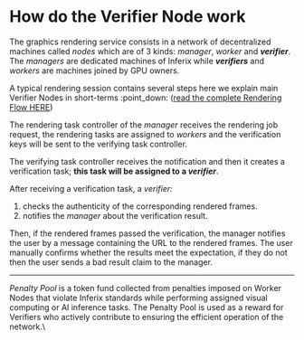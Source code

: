 # How do the Verifier Node work

The graphics rendering service consists in a network of decentralized machines called _nodes_ which are of 3 kinds: _manager_, _worker_ and _**verifier**_. The _managers_ are dedicated machines of Inferix while _**verifiers**_ and _workers_ are machines joined by GPU owners.

A typical rendering session contains several steps here we explain main Verifier Nodes in short-terms :point\_down: ([read the complete Rendering  Flow HERE](../../inferix-whitepaper/introduction/rendering-network-using-crowdsourced-gpu.md))

The rendering task controller of the _manager_ receives the rendering job request, the rendering tasks are assigned to _workers_ and the verification keys will be sent to the verifying task controller.

The verifying task controller receives the notification and then it creates a verification task; **this task will be assigned to a&#x20;**_**verifier**_.

After receiving a verification task, a _verifier:_

1. checks the authenticity of the corresponding rendered frames.
2. notifies the _manager_ about the verification result.

Then, if the rendered frames passed the verification, the manager notifies the user by a message containing the URL to the rendered frames. The user manually confirms whether the results meet the expectation, if they do not then the user sends a bad result claim to the manager.&#x20;

***

_Penalty Pool_ is a token fund collected from penalties imposed on Worker Nodes that violate Inferix standards while performing assigned visual computing or AI inference tasks. The Penalty Pool is used as a reward for Verifiers who actively contribute to ensuring the efficient operation of the network.\
